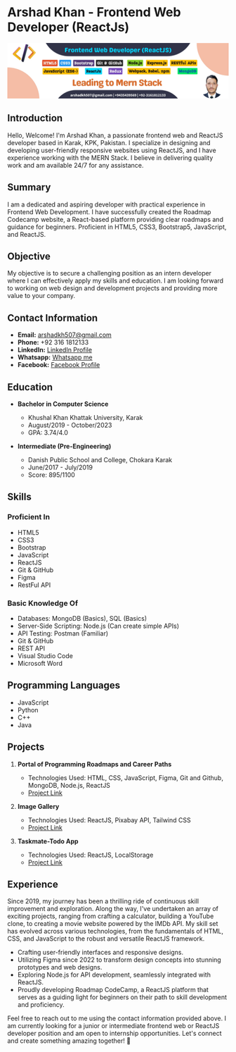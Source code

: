 # Arshad Khan - Frontend Web Developer (ReactJs)

![Arshad Khan](./assets/images/github%20background%20v3.jpg)

## Introduction

Hello, Welcome! I'm Arshad Khan, a passionate frontend web and ReactJS developer based in Karak, KPK, Pakistan. I specialize in designing and developing user-friendly responsive websites using ReactJS, and I have experience working with the MERN Stack. I believe in delivering quality work and am available 24/7 for any assistance.

## Summary

I am a dedicated and aspiring developer with practical experience in Frontend Web Development. I have successfully created the Roadmap Codecamp website, a React-based platform providing clear roadmaps and guidance for beginners. Proficient in HTML5, CSS3, Bootstrap5, JavaScript, and ReactJS.

## Objective

My objective is to secure a challenging position as an intern developer where I can effectively apply my skills and education. I am looking forward to working on web design and development projects and providing more value to your company.

## Contact Information

- **Email:** arshadkh507@gmail.com
- **Phone:** +92 316 1812133
- **LinkedIn:** [LinkedIn Profile](https://www.linkedin.com/in/arshadkh507/)
- **Whatsapp:** [Whatsapp me](https://wa.link/n2mxr9)
- **Facebook:** [Facebook Profile](https://web.facebook.com/code.master.arshad/)

## Education

- **Bachelor in Computer Science**

  - Khushal Khan Khattak University, Karak
  - August/2019 - October/2023
  - GPA: 3.74/4.0

- **Intermediate (Pre-Engineering)**
  - Danish Public School and College, Chokara Karak
  - June/2017 - July/2019
  - Score: 895/1100

## Skills

### Proficient In

- HTML5
- CSS3
- Bootstrap
- JavaScript
- ReactJS
- Git & GitHub
- Figma
- RestFul API

### Basic Knowledge Of

- Databases: MongoDB (Basics), SQL (Basics)
- Server-Side Scripting: Node.js (Can create simple APIs)
- API Testing: Postman (Familiar)
- Git & GitHub
- REST API
- Visual Studio Code
- Microsoft Word

## Programming Languages

- JavaScript
- Python
- C++
- Java

## Projects

1. **Portal of Programming Roadmaps and Career Paths**

   - Technologies Used: HTML, CSS, JavaScript, Figma, Git and Github, MongoDB, Node.js, ReactJS
   - [Project Link](project_link_1)

2. **Image Gallery**

   - Technologies Used: ReactJS, Pixabay API, Tailwind CSS
   - [Project Link](project_link_2)

3. **Taskmate-Todo App**
   - Technologies Used: ReactJS, LocalStorage
   - [Project Link](project_link_3)

## Experience

Since 2019, my journey has been a thrilling ride of continuous skill improvement and exploration. Along the way, I've undertaken an array of exciting projects, ranging from crafting a calculator, building a YouTube clone, to creating a movie website powered by the IMDb API. My skill set has evolved across various technologies, from the fundamentals of HTML, CSS, and JavaScript to the robust and versatile ReactJS framework.

- Crafting user-friendly interfaces and responsive designs.
- Utilizing Figma since 2022 to transform design concepts into stunning prototypes and web designs.
- Exploring Node.js for API development, seamlessly integrated with ReactJS.
- Proudly developing Roadmap CodeCamp, a ReactJS platform that serves as a guiding light for beginners on their path to skill development and proficiency.

Feel free to reach out to me using the contact information provided above. I am currently looking for a junior or intermediate frontend web or ReactJS developer position and am open to internship opportunities. Let's connect and create something amazing together! 🚀
